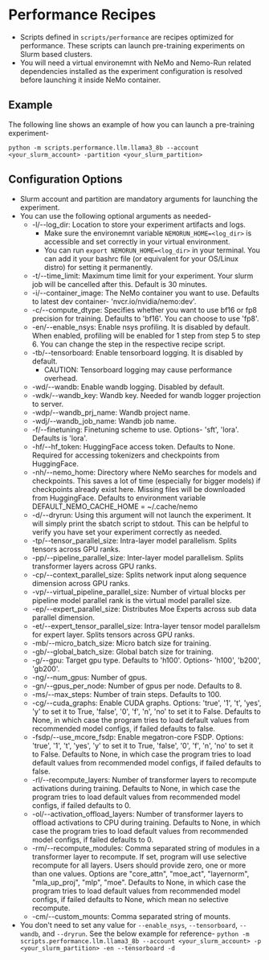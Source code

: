 # Performance Recipes

- Scripts defined in `scripts/performance` are recipes optimized for performance. These scripts can launch pre-training experiments on Slurm based clusters.
- You will need a virtual environemnt with NeMo and Nemo-Run related dependencies installed as the experiment configuration is resolved before launching it inside NeMo container.

## Example

The following line shows an example of how you can launch a pre-training experiment-

`python -m scripts.performance.llm.llama3_8b --account <your_slurm_account> -partition <your_slurm_partition>`

## Configuration Options

- Slurm account and partition are mandatory arguments for launching the experiment.
- You can use the following optional arguments as needed-
  - -l/--log_dir: Location to store your experiment artifacts and logs.
    - Make sure the environemnt variable `NEMORUN_HOME=<log_dir>` is accessible and set correctly in your virtual environment.
    - You can run `export NEMORUN_HOME=<log_dir>` in your terminal. You can add it your bashrc file (or equivalent for your OS/Linux distro) for setting it permanently.
  - -t/--time_limit: Maximum time limit for your experiment. Your slurm job will be cancelled after this. Default is 30 minutes.
  - -i/--container_image: The NeMo container you want to use. Defaults to latest dev container- 'nvcr.io/nvidia/nemo:dev'.
  - -c/--compute_dtype: Specifies whether you want to use bf16 or fp8 precision for training. Defaults to 'bf16'. You can choose to use 'fp8'.
  - -en/--enable_nsys: Enable nsys profiling. It is disabled by default. When enabled, profiling will be enabled for 1 step from step 5 to step 6. You can change the step in the respective recipe script.
  - -tb/--tensorboard: Enable tensorboard logging. It is disabled by default.
    - CAUTION: Tensorboard logging may cause performance overhead.
  - -wd/--wandb: Enable wandb logging. Disabled by default.
  - -wdk/--wandb_key: Wandb key. Needed for wandb logger projection to server.
  - -wdp/--wandb_prj_name: Wandb project name.
  - -wdj/--wandb_job_name: Wandb job name.
  - -f/--finetuning: Finetuning scheme to use. Options- 'sft', 'lora'. Defaults is 'lora'.
  - -hf/--hf_token: HuggingFace access token. Defaults to None. Required for accessing tokenizers and checkpoints from HuggingFace.
  - -nh/--nemo_home:  Directory where NeMo searches for models and checkpoints. This saves a lot of time (especially for bigger models) if checkpoints already exist here. Missing files will be downloaded from HuggingFace. Defaults to environment variable DEFAULT_NEMO_CACHE_HOME = ~/.cache/nemo
  - -d/--dryrun: Using this argument will not launch the experiment. It will simply print the sbatch script to stdout. This can be helpful to verify you have set your experiment correctly as needed.
  - -tp/--tensor_parallel_size: Intra-layer model parallelism. Splits tensors across GPU ranks.
  - -pp/--pipeline_parallel_size: Inter-layer model parallelism. Splits transformer layers across GPU ranks.
  - -cp/--context_parallel_size: Splits network input along sequence dimension across GPU ranks.
  - -vp/--virtual_pipeline_parallel_size: Number of virtual blocks per pipeline model parallel rank is the virtual model parallel size.
  - -ep/--expert_parallel_size: Distributes Moe Experts across sub data parallel dimension.
  - -et/--expert_tensor_parallel_size: Intra-layer tensor model parallelsm for expert layer. Splits tensors across GPU ranks.
  - -mb/--micro_batch_size: Micro batch size for training.
  - -gb/--global_batch_size: Global batch size for training.
  - -g/--gpu: Target gpu type. Defaults to 'h100'. Options- 'h100', 'b200', 'gb200'.
  - -ng/--num_gpus: Number of gpus.
  - -gn/--gpus_per_node: Number of gpus per node. Defaults to 8.
  - -ms/--max_steps: Number of train steps. Defaults to 100.
  - -cg/--cuda_graphs: Enable CUDA graphs. Options: 'true', '1', 't', 'yes', 'y' to set it to True, 'false', '0', 'f', 'n', 'no' to set it to False. Defaults to None, in which case the program tries to load default values from recommended model configs, if failed defaults to false.
  - -fsdp/--use_mcore_fsdp: Enable megatron-core FSDP.  Options: 'true', '1', 't', 'yes', 'y' to set it to True, 'false', '0', 'f', 'n', 'no' to set it to False. Defaults to None, in which case the program tries to load default values from recommended model configs, if failed defaults to false.
  - -rl/--recompute_layers: Number of transformer layers to recompute activations during training. Defaults to None, in which case the program tries to load default values from recommended model configs, if failed defaults to 0.
  - -ol/--activation_offload_layers: Number of transformer layers to offload activations to CPU during training. Defaults to None, in which case the program tries to load default values from recommended model configs, if failed defaults to 0.
  - -rm/--recompute_modules: Comma separated string of modules in a transformer layer to recompute. If set, program will use selective recompute for all layers. Users should provide zero, one or more than one values. Options are "core_attn", "moe_act", "layernorm", "mla_up_proj", "mlp", "moe". Defaults to None, in which case the program tries to load default values from recommended model configs, if failed defaults to None, which mean no selective recompute. 
  - -cm/--custom_mounts: Comma separated string of mounts.
- You don't need to set any value for `--enable_nsys`, `--tensorboard`, `--wandb`, and `--dryrun`. See the below example for reference-
  `python -m scripts.performance.llm.llama3_8b --account <your_slurm_account> -p <your_slurm_partition> -en --tensorboard -d`
